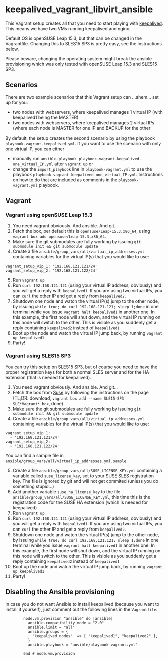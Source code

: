 # keepalived_vagrant_libvirt_ansible

This Vagrant setup creates all that you need to start playing with [keepalived](https://www.keepalived.org/). This means we have two VMs running keepalived and nginx.

Default OS is openSUSE Leap 15.3, but that can be changed in the Vagrantfile. Changing this to SLES15 SP3 is pretty easy, see the instructions below.

Please beware, changing the operating system might break the ansible provisioning which was only tested with openSUSE Leap 15.3 and SLES15 SP3.

## Scenarios

There are two example scenarios that this Vagrant setup can ...ahem... set up for you:

- two nodes with webservers, where keepalived manages 1 virtual IP (with keepalived1 being the MASTER)
- two nodes with webservers, where keepalived manages 2 virtual IPs (where each node is MASTER for one IP and BACKUP for the other

By default, the setup creates the second scenario by using the playbook `playbook-vagrant-keepalived.yml`. If you want to use the scenario with only one virtual IP, you can either 

- manually run `ansible-playbook playbook-vagrant-keepalived-one_virtual_IP.yml` after `vagrant up` or
- change the `import_playbook` line in `playbook-vagrant.yml` to use the playbook `playbook-vagrant-keepalived-one_virtual_IP.yml`. Instructions on how to do that are included as comments in the `playbook-vagrant.yml` playbook.

## Vagrant

### Vagrant using openSUSE Leap 15.3

1. You need vagrant obviously. And ansible. And git...
2. Fetch the box, per default this is `opensuse/Leap-15.3.x86_64`, using `vagrant box add opensuse/Leap-15.3.x86_64`.
3. Make sure the git submodules are fully working by issuing `git submodule init && git submodule update`
4. Create a file `ansible/group_vars/all/virtual_ip_addresses.yml` containing variables for the virtual IP(s) that you would like to use:

```
vagrant_setup_vip_1: '192.168.121.121/24'
vagrant_setup_vip_2: '192.168.121.122/24'
```

5. Run `vagrant up`
6. Run `curl 192.168.121.121` (using your virtual IP address, obviously) and you will get a reply with `keepalived1`. If you are using two virtual IPs, you can `curl` the other IP and get a reply from `keepalived2`.
7. Shutdown one node and watch the virtual IP(s) jump to the other node, by issuing `while true; do curl 192.168.121.121; sleep 1;done` in one terminal while you issue `vagrant halt keepalived1` in another one. In this example, the first node will shut down, and the virtual IP running on this node will switch to the other. This is visible as you suddenly get a reply containing `keepalived2` instead of `keepalived1`
8. Boot up the node and watch the virtual IP jump back, by running `vagrant up keepalived1`
9. Party!

### Vagrant using SLES15 SP3

You can try this setup on SLES15 SP3, but of course you need to have the proper registration keys for both a normal SLES server and for the HA extension (that is needed for keepalived).

1. You need vagrant obviously. And ansible. And git...
2. Fetch the box from [Suse](https://www.suse.com/download/sles/) by following the instructions on the page (TL;DR: download, `vagrant box add --name SLE15-SP3 SLE*Vagrant*.box`, done)
3. Make sure the git submodules are fully working by issuing `git submodule init && git submodule update`
4. Create a file `ansible/group_vars/all/virtual_ip_addresses.yml` containing variables for the virtual IP(s) that you would like to use:

```
vagrant_setup_vip_1:
  - '192.168.121.121/24'
vagrant_setup_vip_2:
  - '192.168.121.122/24'
```

You can find a sample file in `ansible/group_vars/all/virtual_ip_addresses.yml.sample`.

5. Create a file `ansible/group_vars/all/SUSE_LICENSE_KEY.yml` containing a variable called `suse_license_key`, set to your SUSE SLES registration key. The file is ignored by git and will not get commited (unless you do something stupid...)
6. Add another variable `suse_ha_license_key` to the file `ansible/group_vars/all/SUSE_LICENSE_KEY.yml`, this time this is the registration code for the SUSE HA extension (which is needed for keepalived)
7. Run `vagrant up`
8. Run `curl 192.168.121.121` (using your virtual IP address, obviously) and you will get a reply with `keepalived1`. If you are using two virtual IPs, you can `curl` the other IP and get a reply from `keepalived2`.
9. Shutdown one node and watch the virtual IP(s) jump to the other node, by issuing `while true; do curl 192.168.121.121; sleep 1;done` in one terminal while you issue `vagrant halt keepalived1` in another one. In this example, the first node will shut down, and the virtual IP running on this node will switch to the other. This is visible as you suddenly get a reply containing `keepalived2` instead of `keepalived1`
10. Boot up the node and watch the virtual IP jump back, by running `vagrant up keepalived1`
11. Party!

## Disabling the Ansible provisioning

In case you do not want Ansible to install keepalived (because you want to install it yourself), just comment out the following lines in the `Vagrantfile`:
```
        node.vm.provision "ansible" do |ansible|
          ansible.compatibility_mode = "2.0"
          ansible.limit = "all"
          ansible.groups = {
            "keepalived_nodes"  => [ "keepalived1", "keepalived2" ],
          }
          ansible.playbook = "ansible/playbook-vagrant.yml"

        end # node.vm.provision
```
